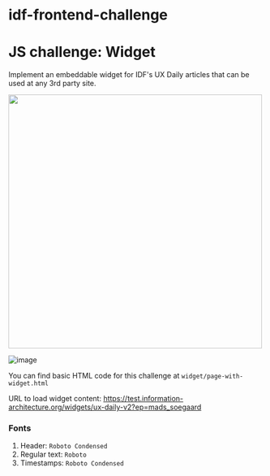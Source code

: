 # idf-frontend-challenge

JS challenge: Widget
=======================

Implement an embeddable widget for IDF's UX Daily articles that can be used at any 3rd party site.

<img src="https://user-images.githubusercontent.com/5278175/35218919-7871f5f6-ff81-11e7-9fd1-23f1a7414b03.png" height="500">
<br>

![image](https://user-images.githubusercontent.com/5278175/35229997-ee847614-ffa5-11e7-9079-c7e7d13ab41d.png)


You can find basic HTML code for this challenge at `widget/page-with-widget.html`

URL to load widget content: https://test.information-architecture.org/widgets/ux-daily-v2?ep=mads_soegaard

### Fonts
 1. Header: `Roboto Condensed`
 1. Regular text: `Roboto`
 1. Timestamps: `Roboto Condensed`
